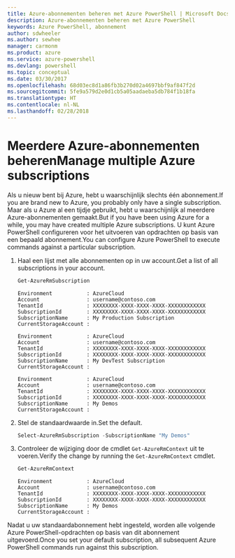 ```yaml
---
title: Azure-abonnementen beheren met Azure PowerShell | Microsoft Docs
description: Azure-abonnementen beheren met Azure PowerShell
keywords: Azure PowerShell, abonnement
author: sdwheeler
ms.author: sewhee
manager: carmonm
ms.product: azure
ms.service: azure-powershell
ms.devlang: powershell
ms.topic: conceptual
ms.date: 03/30/2017
ms.openlocfilehash: 68d03ec8d1a86fb3b270d02a4697bbf9af847f2d
ms.sourcegitcommit: 5fe9a579d2e0d1cb5a05aadaeba5db784f1b18fa
ms.translationtype: HT
ms.contentlocale: nl-NL
ms.lasthandoff: 02/28/2018
---
```

# <a name="manage-multiple-azure-subscriptions"></a><span data-ttu-id="89ea6-104">Meerdere Azure-abonnementen beheren</span><span class="sxs-lookup"><span data-stu-id="89ea6-104">Manage multiple Azure subscriptions</span></span>

<span data-ttu-id="89ea6-105">Als u nieuw bent bij Azure, hebt u waarschijnlijk slechts één abonnement.</span><span class="sxs-lookup"><span data-stu-id="89ea6-105">If you are brand new to Azure, you probably only have a single subscription.</span></span> <span data-ttu-id="89ea6-106">Maar als u Azure al een tijdje gebruikt, hebt u waarschijnlijk al meerdere Azure-abonnementen gemaakt.</span><span class="sxs-lookup"><span data-stu-id="89ea6-106">But if you have been using Azure for a while, you may have created multiple Azure subscriptions.</span></span> <span data-ttu-id="89ea6-107">U kunt Azure PowerShell configureren voor het uitvoeren van opdrachten op basis van een bepaald abonnement.</span><span class="sxs-lookup"><span data-stu-id="89ea6-107">You can configure Azure PowerShell to execute commands against a particular subscription.</span></span>

1. <span data-ttu-id="89ea6-108">Haal een lijst met alle abonnementen op in uw account.</span><span class="sxs-lookup"><span data-stu-id="89ea6-108">Get a list of all subscriptions in your account.</span></span>

    ```powershell
    Get-AzureRmSubscription
    ```

    ```
    Environment           : AzureCloud
    Account               : username@contoso.com
    TenantId              : XXXXXXXX-XXXX-XXXX-XXXX-XXXXXXXXXXXX
    SubscriptionId        : XXXXXXXX-XXXX-XXXX-XXXX-XXXXXXXXXXXX
    SubscriptionName      : My Production Subscription
    CurrentStorageAccount :

    Environment           : AzureCloud
    Account               : username@contoso.com
    TenantId              : XXXXXXXX-XXXX-XXXX-XXXX-XXXXXXXXXXXX
    SubscriptionId        : XXXXXXXX-XXXX-XXXX-XXXX-XXXXXXXXXXXX
    SubscriptionName      : My DevTest Subscription
    CurrentStorageAccount :

    Environment           : AzureCloud
    Account               : username@contoso.com
    TenantId              : XXXXXXXX-XXXX-XXXX-XXXX-XXXXXXXXXXXX
    SubscriptionId        : XXXXXXXX-XXXX-XXXX-XXXX-XXXXXXXXXXXX
    SubscriptionName      : My Demos
    CurrentStorageAccount :
    ```

2. <span data-ttu-id="89ea6-109">Stel de standaardwaarde in.</span><span class="sxs-lookup"><span data-stu-id="89ea6-109">Set the default.</span></span>

    ```powershell
    Select-AzureRmSubscription -SubscriptionName "My Demos"
    ```

3. <span data-ttu-id="89ea6-110">Controleer de wijziging door de cmdlet `Get-AzureRmContext` uit te voeren.</span><span class="sxs-lookup"><span data-stu-id="89ea6-110">Verify the change by running the `Get-AzureRmContext` cmdlet.</span></span>

    ```powershell
    Get-AzureRmContext
    ```

    ```
    Environment           : AzureCloud
    Account               : username@contoso.com
    TenantId              : XXXXXXXX-XXXX-XXXX-XXXX-XXXXXXXXXXXX
    SubscriptionId        : XXXXXXXX-XXXX-XXXX-XXXX-XXXXXXXXXXXX
    SubscriptionName      : My Demos
    CurrentStorageAccount :
    ```

<span data-ttu-id="89ea6-111">Nadat u uw standaardabonnement hebt ingesteld, worden alle volgende Azure PowerShell-opdrachten op basis van dit abonnement uitgevoerd.</span><span class="sxs-lookup"><span data-stu-id="89ea6-111">Once you set your default subscription, all subsequent Azure PowerShell commands run against this subscription.</span></span>
